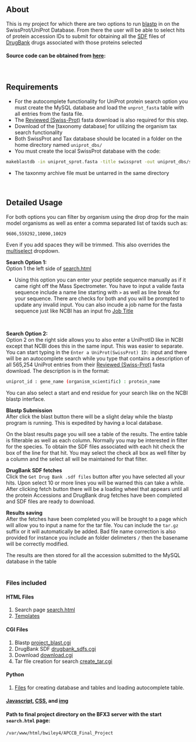 ## About
This is my project for which there are two options to run [blastp](https://blast.ncbi.nlm.nih.gov/Blast.cgi?PAGE=Proteins)
in on the SwissProt/UniProt Database.  From there the user will be
able to select hits of protein accession IDs to submit for obtaining
all the [SDF](https://en.wikipedia.org/wiki/Chemical_table_file#SDF) files
of [DrugBank](https://go.drugbank.com/) drugs associated with those
proteins selected
#### Source code can be obtained from [here](https://github.com/BJWiley233/APCCB_Final_Project/releases/tag/0.0.1):
<br>

## Requirements
* For the autocomplete functionality for UniProt protein search option
you must create the MySQL database and load the `unprot_fasta` table with 
all entries from the fasta file.  
* The [Reviewed (Swiss-Prot)](https://ftp.uniprot.org/pub/databases/uniprot/current_release/knowledgebase/complete/uniprot_sprot.fasta.gz) fasta download is also required for this step.
* Download of the [taxonomy database] for utilizing the organism tax search functionality
* Both SwissProt and Tax database should be located in a folder on the home directory named `uniprot_dbs/`
* You must create the local SwissProt database with the code:
```sh
makeblastdb -in uniprot_sprot.fasta -title swissprot -out uniprot_dbs/swissprot -dbtype prot
```
* The taxonmy archive file must be untarred in the same directory
<br>

## Detailed Usage
For both options you can filter by organism using the drop drop for the main
model organisms as well as enter a comma separated list of taxids such as:
```sh
9606,559292,10090,10029
```
Even if you add spaces they will be trimmed.  This also overrides the [multiselect](http://davidstutz.github.io/bootstrap-multiselect/#examples) dropdown.

**Search Option 1:**
<br>
Option 1 the left side of [search.html](https://github.com/BJWiley233/APCCB_Final_Project/blob/main/search.html)
* Using this option you can enter your peptide sequence manually as if it came right off the Mass Spectrometer.  You have to input a valide fasta sequence include a name line starting with `>` as well as line break for your sequence.  There are checks for both and you will be prompted to update any invalid input.  You can also incude a job name for the fasta sequence just like NCBI has an input fro [Job Title](https://blast.ncbi.nlm.nih.gov/Blast.cgi?PROGRAM=blastp&PAGE_TYPE=BlastSearch&LINK_LOC=blasthome)
<br>

**Search Option 2:**
<br>
Option 2 on the right side allows you to also enter a UniProtID like in NCBI except that NCBI does this in the same input.  This was easier to separate.  You can start typing in the `Enter a UniProt(SwissProt) ID:` input and there will be an autocomplete search while you type that contains a description of all 565,254 UniProt entries from their [Reviewed (Swiss-Prot)](https://ftp.uniprot.org/pub/databases/uniprot/current_release/knowledgebase/complete/uniprot_sprot.fasta.gz) fasta download.  The description is in the format:
```sh
uniprot_id : gene_name (organism_scientific) : protein_name
```
You can also select a start and end residue for your search like on the NCBI blastp interface.

**Blastp Submission**
<br>
After click the blast button there will be a slight delay while the blastp program
is running.  This is expedited by having a local database.

On the blast results page you will see a table of the results.  The entire table is filterable as well as each column.  Normally you may be interested in filter for the species.  To obtain the SDF files associated with each hit check the box of the line for that hit.  You may select the check all box as well filter by a column and the select all will be maintained for that filter.

**DrugBank SDF fetches**
<br>
Click the `Get Drug Bank .sdf files` button after you have selected all your hits.  Upon select 10 or more lines you will be warned this can take a while.  After clicking fetch button there will be a loading wheel that appears until all the protein Accessions and DrugBank drug fetches have been completed and SDF files are ready to download.

**Results saving**
<br>
After the fetches have been completed you will be brought to a page which will allow you to input a name for the tar file.  You can include the `tar.gz` suffix or it will automatically be added. Bad file name correction is also provided for instance you include an folder delimeters `/` then the basename will be correctly modified.  

The results are then stored for all the accession submitted to the MySQL database in the table 
<br>
<br>

### Files included

#### HTML Files
1. Search page [search.html](https://github.com/BJWiley233/APCCB_Final_Project/blob/main/search.html)
2. [Templates](https://github.com/BJWiley233/APCCB_Final_Project/tree/main/templates)

#### CGI Files
1. Blastp [project_blast.cgi](https://github.com/BJWiley233/APCCB_Final_Project/blob/main/project_blast.cgi)
2. DrugBank SDF [drugbank_sdfs.cgi](https://github.com/BJWiley233/APCCB_Final_Project/blob/main/drugbank_sdfs.cgi)
3. Download [download.cgi](https://github.com/BJWiley233/APCCB_Final_Project/blob/main/download.cgi)
4. Tar file creation for search [create_tar.cgi](https://github.com/BJWiley233/APCCB_Final_Project/blob/main/create_tar.cgi)

#### Python 
1. [Files](https://github.com/BJWiley233/APCCB_Final_Project/tree/main/python) for creating database and tables and loading autocomplete table.

#### [Javascript](https://github.com/BJWiley233/APCCB_Final_Project/tree/main/js), [CSS](https://github.com/BJWiley233/APCCB_Final_Project/tree/main/css), and [img](https://github.com/BJWiley233/APCCB_Final_Project/tree/main/img)

#### Path to final project directory on the BFX3 server with the start `search.html` page:
`/var/www/html/bwiley4/APCCB_Final_Project`
